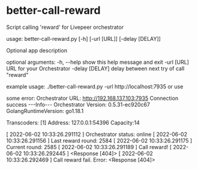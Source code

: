 # better-call-reward
Script calling 'reward'  for Livepeer orchestrator



usage: better-call-reward.py [-h] [-url [URL]] [-delay [DELAY]]

Optional app description

optional arguments:
  -h, --help      show this help message and exit
  -url [URL]      URL for your Orchestrator
  -delay [DELAY]  delay between next try of call "reward"

example usage: 
./better-call-reward.py  -url http://localhost:7935
or use 

some error:
Orchestrator URL: http://192.168.137.103:7935
Connection success
---Info---
Orchestrator Version: 0.5.31-ec920c67
GolangRuntimeVersion: go1.18.1

Transcoders:
[1] Address: 127.0.0.1:54396 Capacity:14

[ 2022-06-02 10:33:26.291112 ] Orchestrator status: online
[ 2022-06-02 10:33:26.291156 ] Last reward round: 2584
[ 2022-06-02 10:33:26.291175 ] Current round: 2585
[ 2022-06-02 10:33:26.291189 ] Call reward!
[ 2022-06-02 10:33:26.292445 ] <Response [404]>
[ 2022-06-02 10:33:26.292469 ] Call reward fail. Error: <Response [404]>